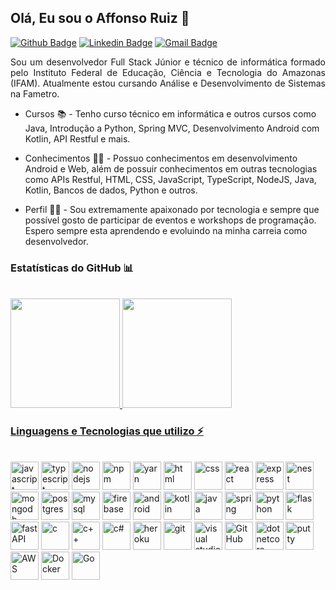 ## Olá, Eu sou o Affonso Ruiz 👋

[![Github Badge](https://img.shields.io/badge/-RuizHenrique01-black?style=flat-square&logo=Github&logoColor=white&link=https://github.com/RuizHenrique01)](https://github.com/RuizHenrique01)
[![Linkedin Badge](https://img.shields.io/badge/-Affonso%20Henrique%20Ruiz%20Jurema-blue?style=flat-square&logo=Linkedin&logoColor=white&link=https://www.linkedin.com/in/affonso-henrique-ruiz-jurema-b8744b210/)](https://www.linkedin.com/in/affonsoruiz/)
[![Gmail Badge](https://img.shields.io/badge/-affonsohenriqueruiz@gmail.com-d93025?style=flat-square&logo=Gmail&logoColor=white&link=mailto:affonsohenriqueruiz@gmail.com)](mailto:affonsohenriqueruiz@gmail.com)

<p align=justify>
Sou um desenvolvedor Full Stack Júnior e técnico de informática formado pelo Instituto Federal de Educação, Ciência e Tecnologia do Amazonas (IFAM). Atualmente estou cursando Análise e Desenvolvimento de Sistemas na Fametro.

- Cursos :books: - Tenho curso técnico em informática e outros cursos como Java, Introdução a Python, Spring MVC, Desenvolvimento Android com Kotlin, API Restful e mais.
  
- Conhecimentos :man_teacher: - Possuo conhecimentos em desenvolvimento Android e Web, além de possuir conhecimentos em outras tecnologias como APIs Restful, HTML, CSS, JavaScript, TypeScript, NodeJS, Java, Kotlin, Bancos de dados, Python e outros.
  
- Perfil :man_technologist: - Sou extremamente apaixonado por tecnologia e sempre que possível gosto de participar de eventos e workshops de programação. Espero sempre esta aprendendo e evoluindo na minha carreia como desenvolvedor.
</p>

### Estatísticas do GitHub 📊

<br/>

<div>
<a href="https://github.com/RuizHenrique01">
<img height="175em" src="https://github-readme-stats.vercel.app/api?username=RuizHenrique01&show_icons=true&theme=radical&count_private=true&include_all_commits=true">
<img height="175em" src="https://github-readme-stats.vercel.app/api/top-langs/?username=RuizHenrique01&layout=compact&theme=radical&langs_count=10&hide=handlebars">
</div>
  
### Linguagens e Tecnologias que utilizo ⚡
 
 <br/>
   
<div style="display: inline-block;" width:"50%">
  <img height="45" alt="javascript" src="https://cdn.jsdelivr.net/gh/devicons/devicon/icons/javascript/javascript-original.svg" />
  <img height="45" alt="typescript" src="https://cdn.jsdelivr.net/gh/devicons/devicon/icons/typescript/typescript-original.svg" />
  <img height="45" alt="nodejs" src="https://cdn.jsdelivr.net/gh/devicons/devicon/icons/nodejs/nodejs-original.svg" />
  <img height="45" alt="npm" src="https://cdn.jsdelivr.net/gh/devicons/devicon/icons/npm/npm-original-wordmark.svg" />
  <img height="45" alt="yarn" src="https://cdn.jsdelivr.net/gh/devicons/devicon/icons/yarn/yarn-original-wordmark.svg" />
  <img height="45" alt="html" src="https://cdn.jsdelivr.net/gh/devicons/devicon/icons/html5/html5-original-wordmark.svg" />
  <img height="45" alt="css" src="https://cdn.jsdelivr.net/gh/devicons/devicon/icons/css3/css3-original-wordmark.svg" />
  <img height="45" alt="react" src="https://cdn.jsdelivr.net/gh/devicons/devicon/icons/react/react-original-wordmark.svg" />
  <img height="45" alt="express" src="https://cdn.jsdelivr.net/gh/devicons/devicon/icons/express/express-original.svg" />
  <img height="45" alt="nest" src="https://cdn.jsdelivr.net/gh/devicons/devicon@latest/icons/nestjs/nestjs-original.svg" />
  <img height="45" alt="mongodb" src="https://cdn.jsdelivr.net/gh/devicons/devicon/icons/mongodb/mongodb-original-wordmark.svg" />
  <img height="45" alt="postgres" src="https://cdn.jsdelivr.net/gh/devicons/devicon/icons/postgresql/postgresql-original-wordmark.svg" />
  <img height="45" alt="mysql" src="https://cdn.jsdelivr.net/gh/devicons/devicon/icons/mysql/mysql-original-wordmark.svg" />
  <img height="45" alt="firebase" src="https://cdn.jsdelivr.net/gh/devicons/devicon/icons/firebase/firebase-plain-wordmark.svg" />
  <img height="45" alt="android" src="https://cdn.jsdelivr.net/gh/devicons/devicon/icons/android/android-original.svg" />
  <img height="45" alt="kotlin" src="https://cdn.jsdelivr.net/gh/devicons/devicon/icons/kotlin/kotlin-original.svg" />
  <img height="45" alt="java" src="https://cdn.jsdelivr.net/gh/devicons/devicon/icons/java/java-original.svg" />
  <img height="45" alt="spring" src="https://cdn.jsdelivr.net/gh/devicons/devicon/icons/spring/spring-original.svg" />
  <img height="45" alt="python" src="https://cdn.jsdelivr.net/gh/devicons/devicon/icons/python/python-original.svg"/>
  <img height="45" alt="flask" src="https://cdn.jsdelivr.net/gh/devicons/devicon/icons/flask/flask-original.svg" />
  <img height="45" alt="fastAPI" src="https://cdn.jsdelivr.net/gh/devicons/devicon/icons/fastapi/fastapi-original-wordmark.svg" />
  <img height="45" alt="c" src="https://cdn.jsdelivr.net/gh/devicons/devicon/icons/c/c-original.svg" />
  <img height="45" alt="c++" src="https://cdn.jsdelivr.net/gh/devicons/devicon/icons/cplusplus/cplusplus-original.svg" />
  <img height="45" alt="c#" src="https://cdn.jsdelivr.net/gh/devicons/devicon/icons/csharp/csharp-original.svg" />
  <img height="45" alt="heroku" src="https://cdn.jsdelivr.net/gh/devicons/devicon/icons/heroku/heroku-plain-wordmark.svg" />
  <img height="45" alt="git" src="https://cdn.jsdelivr.net/gh/devicons/devicon/icons/git/git-plain.svg" />
  <img height="45" alt="visual studio code" src="https://cdn.jsdelivr.net/gh/devicons/devicon/icons/vscode/vscode-original.svg" />
  <img height="45" alt="GitHub" src="https://cdn.jsdelivr.net/gh/devicons/devicon/icons/github/github-original.svg" />
  <img height="45" alt="dotnetcore" src="https://cdn.jsdelivr.net/gh/devicons/devicon/icons/dotnetcore/dotnetcore-original.svg" /> 
  <img height="45" alt="putty" src="https://cdn.jsdelivr.net/gh/devicons/devicon/icons/putty/putty-original.svg" />
  <img height="45" alt="AWS" src="https://cdn.jsdelivr.net/gh/devicons/devicon@latest/icons/amazonwebservices/amazonwebservices-original-wordmark.svg" />
  <img height="45" alt="Docker" src="https://cdn.jsdelivr.net/gh/devicons/devicon/icons/docker/docker-original-wordmark.svg" />
  <img height="45" alt="Go" src="https://cdn.jsdelivr.net/gh/devicons/devicon/icons/go/go-original.svg" />
  </div>
  
 <br/>
